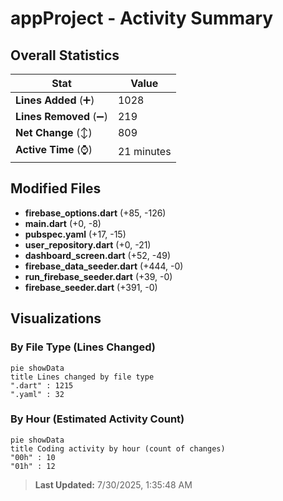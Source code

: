 # appProject - Activity Summary 

## Overall Statistics

| Stat                   | Value                                                             |
| ---------------------- | ----------------------------------------------------------------- |
| **Lines Added** (➕)   | 1028                                          |
| **Lines Removed** (➖) | 219                                        |
| **Net Change** (↕)    | 809                |
| **Active Time** (⌚)   | 21 minutes |


## Modified Files
- **firebase_options.dart** (+85, -126)
- **main.dart** (+0, -8)
- **pubspec.yaml** (+17, -15)
- **user_repository.dart** (+0, -21)
- **dashboard_screen.dart** (+52, -49)
- **firebase_data_seeder.dart** (+444, -0)
- **run_firebase_seeder.dart** (+39, -0)
- **firebase_seeder.dart** (+391, -0)

## Visualizations

### By File Type (Lines Changed)

```mermaid
pie showData
title Lines changed by file type
".dart" : 1215
".yaml" : 32
```

### By Hour (Estimated Activity Count)

```mermaid
pie showData
title Coding activity by hour (count of changes)
"00h" : 10
"01h" : 12
```


> **Last Updated:** 7/30/2025, 1:35:48 AM